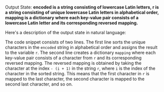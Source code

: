 Output State: **encoded is a string consisting of lowercase Latin letters, r is a string consisting of unique lowercase Latin letters in alphabetical order, mapping is a dictionary where each key-value pair consists of a lowercase Latin letter and its corresponding reversed mapping.**

Here's a description of the output state in natural language:

The code snippet consists of two lines. The first line sorts the unique characters in the `encoded` string in alphabetical order and assigns the result to the variable `r`. The second line creates a dictionary `mapping` where each key-value pair consists of a character from `r` and its corresponding reversed mapping. The reversed mapping is obtained by taking the character at the index `- (i + 1)` in the string `r`, where `i` is the index of the character in the sorted string. This means that the first character in `r` is mapped to the last character, the second character is mapped to the second last character, and so on.